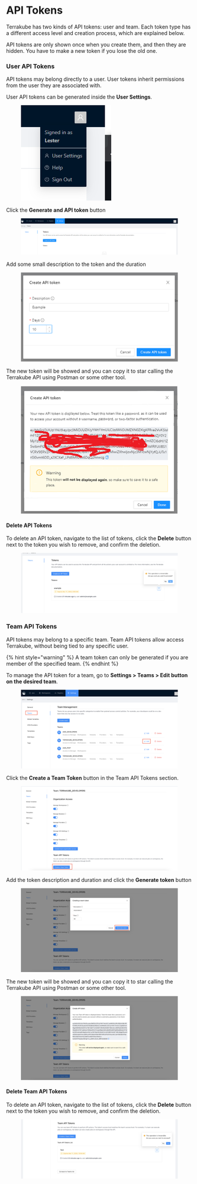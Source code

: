 # API Tokens

Terrakube has two kinds of API tokens: user and team. Each token type has a different access level and creation process, which are explained below.

API tokens are only shown once when you create them, and then they are hidden. You have to make a new token if you lose the old one.

### User API Tokens <a href="#user-api-tokens" id="user-api-tokens"></a>

API tokens may belong directly to a user. User tokens inherit permissions from the user they are associated with.

User API tokens can be generated inside the **User Settings**.

<figure><img src="../../.gitbook/assets/image (164).png" alt=""><figcaption></figcaption></figure>

Click the **Generate and API token** button

<figure><img src="../../.gitbook/assets/image (221).png" alt=""><figcaption></figcaption></figure>

Add some small description to the token and the duration

<figure><img src="../../.gitbook/assets/image (234).png" alt=""><figcaption></figcaption></figure>

The new token will be showed and you can copy it to star calling the Terrakube API using Postman or some other tool.

<figure><img src="../../.gitbook/assets/image (210).png" alt=""><figcaption></figcaption></figure>

#### Delete API Tokens <a href="#user-api-tokens" id="user-api-tokens"></a>

To delete an API token, navigate to the list of tokens, click the **Delete** button next to the token you wish to remove, and confirm the deletion.

<figure><img src="../../.gitbook/assets/image (378).png" alt=""><figcaption></figcaption></figure>

### Team API Tokens <a href="#user-api-tokens" id="user-api-tokens"></a>

API tokens may belong to a specific team. Team API tokens allow access Terrakube, without being tied to any specific user.

{% hint style="warning" %}
A team token can only be generated if you are member of the specified team.
{% endhint %}

To manage the API token for a team, go to **Settings  > Teams > Edit button on the desired team**.

<figure><img src="../../.gitbook/assets/image (345).png" alt=""><figcaption></figcaption></figure>

Click the **Create a Team Token** button in the Team API Tokens section.

<figure><img src="../../.gitbook/assets/image (346).png" alt=""><figcaption></figcaption></figure>

Add the token description and duration and click the **Generate token** button

<figure><img src="../../.gitbook/assets/image (347).png" alt=""><figcaption></figcaption></figure>

The new token will be showed and you can copy it to star calling the Terrakube API using Postman or some other tool.

<figure><img src="../../.gitbook/assets/image (348).png" alt=""><figcaption></figcaption></figure>

#### Delete Team API Tokens <a href="#user-api-tokens" id="user-api-tokens"></a>

To delete an API token, navigate to the list of tokens, click the **Delete** button next to the token you wish to remove, and confirm the deletion.

<figure><img src="../../.gitbook/assets/image (379).png" alt=""><figcaption></figcaption></figure>
